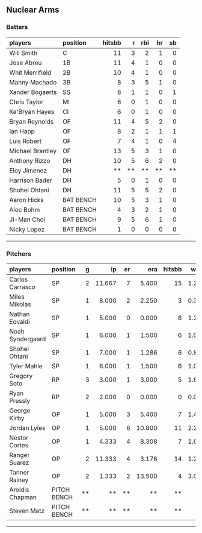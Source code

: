 ## Nuclear Arms

### Batters

 
|players          |position  | hitsbb|  r| rbi| hr| sb| 
|:----------------|:---------|------:|--:|---:|--:|--:| 
|Will Smith       |C         |     11|  3|   2|  1|  0| 
|Jose Abreu       |1B        |     11|  4|   1|  0|  0| 
|Whit Merrifield  |2B        |     10|  4|   1|  0|  0| 
|Manny Machado    |3B        |      8|  3|   5|  1|  0| 
|Xander Bogaerts  |SS        |      8|  1|   1|  0|  1| 
|Chris Taylor     |MI        |      6|  0|   1|  0|  0| 
|Ke'Bryan Hayes   |CI        |      6|  0|   1|  0|  0| 
|Bryan Reynolds   |OF        |     11|  4|   5|  2|  0| 
|Ian Happ         |OF        |      8|  2|   1|  1|  1| 
|Luis Robert      |OF        |      7|  4|   1|  0|  4| 
|Michael Brantley |OF        |     13|  5|   3|  1|  0| 
|Anthony Rizzo    |DH        |     10|  5|   6|  2|  0| 
|Eloy Jimenez     |DH        |     **| **|  **| **| **| 
|Harrison Bader   |DH        |      5|  0|   1|  0|  0| 
|Shohei Ohtani    |DH        |     11|  5|   5|  2|  0| 
|Aaron Hicks      |BAT BENCH |     10|  5|   3|  1|  0| 
|Alec Bohm        |BAT BENCH |      4|  3|   2|  1|  0| 
|Ji-Man Choi      |BAT BENCH |      9|  5|   6|  1|  0| 
|Nicky Lopez      |BAT BENCH |      1|  0|   0|  0|  0| 

* * *

### Pitchers

 
|players          |position    |  g|     ip| er|    era| hitsbb|  whip| so|  w| sv| 
|:----------------|:-----------|--:|------:|--:|------:|------:|-----:|--:|--:|--:| 
|Carlos Carrasco  |SP          |  2| 11.667|  7|  5.400|     15| 1.286| 17|  1|  0| 
|Miles Mikolas    |SP          |  1|  8.000|  2|  2.250|      3| 0.375|  9|  0|  0| 
|Nathan Eovaldi   |SP          |  1|  5.000|  0|  0.000|      6| 1.200|  5|  1|  0| 
|Noah Syndergaard |SP          |  1|  6.000|  1|  1.500|      6| 1.000|  3|  0|  0| 
|Shohei Ohtani    |SP          |  1|  7.000|  1|  1.286|      6| 0.857|  6|  1|  0| 
|Tyler Mahle      |SP          |  1|  6.000|  1|  1.500|      6| 1.000| 10|  0|  0| 
|Gregory Soto     |RP          |  3|  3.000|  1|  3.000|      5| 1.667|  4|  0|  3| 
|Ryan Pressly     |RP          |  2|  2.000|  0|  0.000|      0| 0.000|  2|  0|  1| 
|George Kirby     |OP          |  1|  5.000|  3|  5.400|      7| 1.400|  4|  0|  0| 
|Jordan Lyles     |OP          |  1|  5.000|  6| 10.800|     11| 2.200|  1|  0|  0| 
|Nestor Cortes    |OP          |  1|  4.333|  4|  8.308|      7| 1.615|  3|  0|  0| 
|Ranger Suarez    |OP          |  2| 11.333|  4|  3.176|     14| 1.235|  7|  0|  0| 
|Tanner Rainey    |OP          |  2|  1.333|  2| 13.500|      4| 3.000|  2|  0|  0| 
|Aroldis Chapman  |PITCH BENCH | **|     **| **|     **|     **|    **| **| **| **| 
|Steven Matz      |PITCH BENCH | **|     **| **|     **|     **|    **| **| **| **| 


* * *



